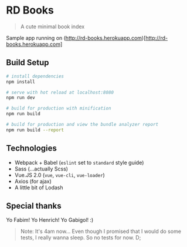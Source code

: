 # RD Books
> A cute minimal book index

Sample app running on (http://rd-books.herokuapp.com)[http://rd-books.herokuapp.com]

## Build Setup
``` bash
# install dependencies
npm install

# serve with hot reload at localhost:8080
npm run dev

# build for production with minification
npm run build

# build for production and view the bundle analyzer report
npm run build --report
```

## Technologies
- Webpack + Babel (`eslint` set to `standard` style guide)
- Sass (...actually Scss)
- Vue.JS 2.0 (`vue`, `vue-cli`, `vue-loader`)
- Axios (for ajax)
- A little bit of Lodash

## Special thanks
Yo Fabim! Yo Henrich! Yo Gabigol! :)

> Note: It's 4am now... Even though I promised that I would do some tests, I really wanna sleep. So no tests for now. D;
